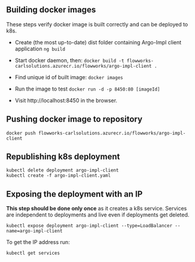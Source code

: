 ## Building docker images

These steps verify docker image is built correctly and can be deployed to k8s.

* Create (the most up-to-date) dist folder containing Argo-Impl client application
`ng build`

* Start docker daemon, then:
`docker build -t flowworks-carlsolutions.azurecr.io/flowworks/argo-impl-client .`

* Find unique id of built image:
`docker images`

* Run the image to test
`docker run -d -p 8450:80 [imageId]`

* Visit http://localhost:8450 in the browser.

## Pushing docker image to repository

```
docker push flowworks-carlsolutions.azurecr.io/flowworks/argo-impl-client
```

## Republishing k8s deployment

```
kubectl delete deployment argo-impl-client
kubectl create -f argo-impl-client.yaml
```

## Exposing the deployment with an IP

**This step should be done only once** as it creates a k8s service. Services are independent to deployments and live even if deployments get deleted.

```
kubectl expose deployment argo-impl-client --type=LoadBalancer --name=argo-impl-client
```

To get the IP address run:
```
kubectl get services
```
